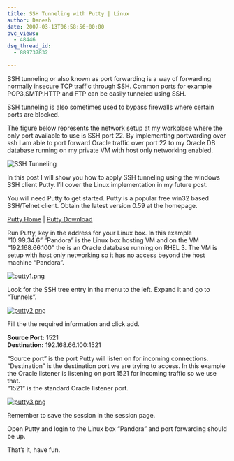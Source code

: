 ```yaml
---
title: SSH Tunneling with Putty | Linux
author: Danesh
date: 2007-03-13T06:58:56+00:00
pvc_views:
  - 48446
dsq_thread_id:
  - 889737832

---
```

SSH tunneling or also known as port forwarding is a way of forwarding normally insecure TCP traffic through SSH. Common ports for example POP3,SMTP,HTTP and FTP can be easily tunneled using SSH.

SSH tunneling is also sometimes used to bypass firewalls where certain ports are blocked.

The figure below represents the network setup at my workplace where the only port available to use is SSH port 22. By implementing portwarding over ssh I am able to port forward Oracle traffic over port 22 to my Oracle DB database running on my private VM with host only networking enabled.

![SSH Tunneling][1] 

In this post I will show you how to apply SSH tunneling using the windows SSH client Putty. I&#8217;ll cover the Linux implementation in my future post.

<!--more-->

You will need Putty to get started. Putty is a popular free win32 based SSH/Telnet client. Obtain the latest version 0.59 at the homepage.

[Putty Home][2] | [Putty Download][3]

Run Putty, key in the address for your Linux box. In this example &#8220;10.99.34.6&#8221; &#8220;Pandora&#8221; is the Linux box hosting VM and on the VM &#8220;192.168.66.100&#8221; the is an Oracle database running on RHEL 3. The VM is setup with host only networking so it has no access beyond the host machine &#8220;Pandora&#8221;.

[![putty1.png][4]][5]

Look for the SSH tree entry in the menu to the left. Expand it and go to &#8220;Tunnels&#8221;.

[![putty2.png][6]][7]

Fill the the required information and click add.

**Source Port:** 1521  
**Destination:** 192.168.66.100:1521

&#8220;Source port&#8221; is the port Putty will listen on for incoming connections.  
&#8220;Destination&#8221; is the destination port we are trying to access. In this example the Oracle listener is listening on port 1521 for incoming traffic so we use that.  
&#8220;1521&#8221; is the standard Oracle listener port.

[![putty3.png][8]][9]

Remember to save the session in the session page.

Open Putty and login to the Linux box &#8220;Pandora&#8221; and port forwarding should be up.

That&#8217;s it, have fun.

 [1]: /wp-content/uploads/2007/03/ssh-tunnelling.jpg "SSH Tunneling"
 [2]: http://www.chiark.greenend.org.uk/~sgtatham/putty/
 [3]: http://www.chiark.greenend.org.uk/~sgtatham/putty/download.html
 [4]: /wp-content/uploads/2007/03/putty1.png
 [5]: /wp-content/uploads/2007/03/putty1.png "putty1.png"
 [6]: /wp-content/uploads/2007/03/putty2.png
 [7]: /wp-content/uploads/2007/03/putty2.png "putty2.png"
 [8]: /wp-content/uploads/2007/03/putty3.png
 [9]: /wp-content/uploads/2007/03/putty3.png "putty3.png"